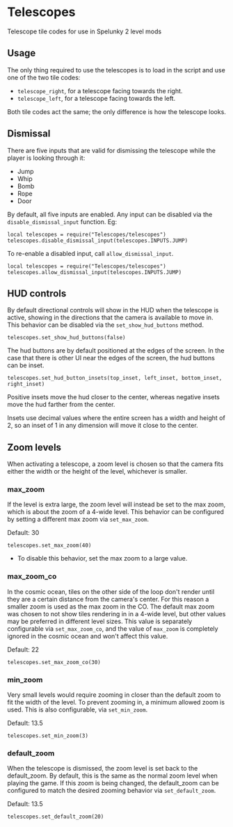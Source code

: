 # Telescopes
Telescope tile codes for use in Spelunky 2 level mods

## Usage

The only thing required to use the telescopes is to load in the script and use one of the two tile codes:
- `telescope_right`, for a telescope facing towards the right.
- `telescope_left`, for a telescope facing towards the left.

Both tile codes act the same; the only difference is how the telescope looks.

## Dismissal

There are five inputs that are valid for dismissing the telescope while the player is looking through it:
- Jump
- Whip
- Bomb
- Rope
- Door

By default, all five inputs are enabled. Any input can be disabled via the `disable_dismissal_input`
function. Eg:

```
local telescopes = require("Telescopes/telescopes")
telescopes.disable_dismissal_input(telescopes.INPUTS.JUMP)
```

To re-enable a disabled input, call `allow_dismissal_input`.

```
local telescopes = require("Telescopes/telescopes")
telescopes.allow_dismissal_input(telescopes.INPUTS.JUMP)
```

## HUD controls

By default directional controls will show in the HUD when the telescope is active, showing in the directions that the camera is available to move in. This behavior can be disabled via the `set_show_hud_buttons` method.

```
telescopes.set_show_hud_buttons(false)
```

The hud buttons are by default positioned at the edges of the screen. In the case that there is other UI near the edges of the screen, the hud buttons can be inset.

```
telescopes.set_hud_button_insets(top_inset, left_inset, bottom_inset, right_inset)
```

Positive insets move the hud closer to the center, whereas negative insets move the hud farther from the center.

Insets use decimal values where the entire screen has a width and height of 2, so an inset of 1 in any dimension will move it close to the center.

## Zoom levels

When activating a telescope, a zoom level is chosen so that the camera fits either the width or the height of the level, whichever is smaller. 

### max_zoom

If the level is extra large, the zoom level will instead be set to the max zoom, which is about the zoom of a 4-wide level. This behavior can be configured by setting a different max zoom via `set_max_zoom`.

Default: 30

```
telescopes.set_max_zoom(40)
```

- To disable this behavior, set the max zoom to a large value.

### max_zoom_co

In the cosmic ocean, tiles on the other side of the loop don't render until they are a certain distance from the camera's center. For this reason a smaller zoom is used as the max zoom in the CO. The default max zoom was chosen to not show tiles rendering in in a 4-wide level, but other values may be preferred in different level sizes. This value is separately configurable via `set_max_zoom_co`, and the value of `max_zoom` is completely ignored in the cosmic ocean and won't affect this value.

Default: 22

```
telescopes.set_max_zoom_co(30)
```

### min_zoom

Very small levels would require zooming in closer than the default zoom to fit the width of the level. To prevent zooming in, a minimum allowed zoom is used. This is also configurable, via `set_min_zoom`.

Default: 13.5

```
telescopes.set_min_zoom(3)
```

### default_zoom

When the telescope is dismissed, the zoom level is set back to the default_zoom. By default, this is the same as the normal zoom level when playing the game. If this zoom is being changed, the default_zoom can be configured to match the desired zooming behavior via `set_default_zoom`.

Default: 13.5

```
telescopes.set_default_zoom(20)
```
